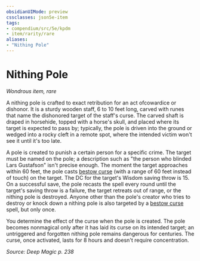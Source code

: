 ```yaml
---
obsidianUIMode: preview
cssclasses: json5e-item
tags:
- compendium/src/5e/kpdm
- item/rarity/rare
aliases: 
- "Nithing Pole"
---
```

# Nithing Pole
*Wondrous item, rare*  


A nithing pole is crafted to exact retribution for an act ofcowardice or dishonor. It is a sturdy wooden staff, 6 to 10 feet long, carved with runes that name the dishonored target of the staff's curse. The carved shaft is draped in horsehide, topped with a horse's skull, and placed where its target is expected to pass by; typically, the pole is driven into the ground or wedged into a rocky cleft in a remote spot, where the intended victim won't see it until it's too late.

A pole is created to punish a certain person for a specific crime. The target must be named on the pole; a description such as "the person who blinded Lars Gustafson" isn't precise enough. The moment the target approaches within 60 feet, the pole casts [bestow curse](compendium/spells/bestow-curse.md) (with a range of 60 feet instead of touch) on the target. The DC for the target's Wisdom saving throw is 15. On a successful save, the pole recasts the spell every round until the target's saving throw is a failure, the target retreats out of range, or the nithing pole is destroyed. Anyone other than the pole's creator who tries to destroy or knock down a nithing pole is also targeted by a [bestow curse](compendium/spells/bestow-curse.md) spell, but only once.

You determine the effect of the curse when the pole is created. The pole becomes nonmagical only after it has laid its curse on its intended target; an untriggered and forgotten nithing pole remains dangerous for centuries. The curse, once activated, lasts for 8 hours and doesn't require concentration.

*Source: Deep Magic p. 238*